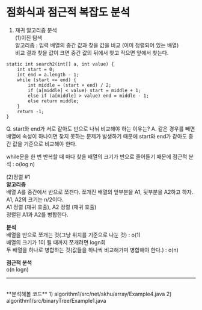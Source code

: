 # 점화식과 점근적 복잡도 분석  
1. 재귀 알고리즘 분석  
(1)이진 탐색  
알고리즘 : 입력 배열의 중간 값과 찾을 값을 비교 (이미 정렬되어 있는 배열)  
비교 결과 찾을 값이 크면 중간 값의 뒤에서 찾고 작으면 앞에서 찾는다.   

```
static int search2(int[] a, int value) {
    int start = 0;
    int end = a.length - 1;
    while (start <= end) {
        int middle = (start + end) / 2;
        if (a[middle] < value) start = middle + 1;
        else if (a[middle] > value) end = middle - 1;
        else return middle;
    }
    return -1;
}
```  
Q. start와 end가 서로 같아도 반으로 나눠 비교해야 하는 이유는?
A. 같은 경우를 빼면 배열에 속성이 하나이면 찾지 못하는 문제가 발생하기 때문에 start와 end가 같아도 중간 값을 기준으로 비교해야 한다.  

while문을 한 번 반복할 때 마다 찾을 배열의 크기가 반으로 줄어들기 때문에 
점근적 분석 : o(log n)  

(2)정렬 #1  
**알고리즘**   
배열 A를 중간에서 반으로 쪼갠다. 쪼개진 배열의 앞부분을 A1, 뒷부분을 A2하고 하자. A1, A2의 크기는 n/2이다.  
A1 정렬 (재귀 호출), A2 정렬 (재귀 호출)  
정렬된 A1과 A2를 병합한다.  

**분석**  
배열을 반으로 쪼개는 것(그냥 위치를 기준으로 나눈 것) : o(1)  
배열의 크기가 1이 될 때까지 쪼개려면 logn회  
두 배열을 하나로 병합하는 것(값들을 하나씩 비교해가며 병합해야 한다.) : o(n)   

**점근적 분석**  
o(n logn)  

----------------  
<br />  
**분석해볼 코드**  
1) algorithm1/src/net/skhu/array/Example4.java   
2) algorithm1/src/binaryTree/Example1.java   

